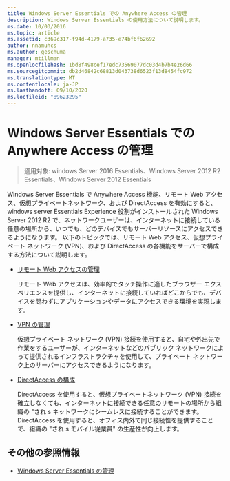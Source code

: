 ```yaml
---
title: Windows Server Essentials での Anywhere Access の管理
description: Windows Server Essentials の使用方法について説明します。
ms.date: 10/03/2016
ms.topic: article
ms.assetid: c369c317-f94d-4179-a735-e74bf6f62692
author: nnamuhcs
ms.author: geschuma
manager: mtillman
ms.openlocfilehash: 1bd8f498cef17edc73569077dc03d4b7b4e26d66
ms.sourcegitcommit: db2d46842c68813d043738d6523f13d8454fc972
ms.translationtype: MT
ms.contentlocale: ja-JP
ms.lasthandoff: 09/10/2020
ms.locfileid: "89623295"
---
```

# <a name="manage-anywhere-access-in-windows-server-essentials"></a>Windows Server Essentials での Anywhere Access の管理

>適用対象: windows Server 2016 Essentials、Windows Server 2012 R2 Essentials、Windows Server 2012 Essentials

Windows Server Essentials で Anywhere Access 機能、リモート Web アクセス、仮想プライベートネットワーク、および DirectAccess を有効にすると、windows server Essentials Experience 役割がインストールされた Windows Server 2012 R2 で、ネットワークユーザーは、インターネットに接続している任意の場所から、いつでも、どのデバイスでもサーバーリソースにアクセスできるようになります。 以下のトピックでは、リモート Web アクセス、仮想プライベート ネットワーク (VPN)、および DirectAccess の各機能をサーバーで構成する方法について説明します。

-   [リモート Web アクセスの管理](Manage-Remote-Web-Access-in-Windows-Server-Essentials.md)

     リモート Web アクセスは、効率的でタッチ操作に適したブラウザー エクスペリエンスを提供し、インターネットに接続していればどこからでも、デバイスを問わずにアプリケーションやデータにアクセスできる環境を実現します。

-   [VPN の管理](Manage-VPN-in-Windows-Server-Essentials.md)

     仮想プライベート ネットワーク (VPN) 接続を使用すると、自宅や外出先で作業をするユーザーが、インターネットなどのパブリック ネットワークによって提供されるインフラストラクチャを使用して、プライベート ネットワーク上のサーバーにアクセスできるようになります。

-   [DirectAccess の構成](Configure-DirectAccess-in-Windows-Server-Essentials.md)

     DirectAccess を使用すると、仮想プライベートネットワーク (VPN) 接続を確立しなくても、インターネットに接続できる任意のリモートの場所から組織の "され s ネットワークにシームレスに接続することができます。 DirectAccess を使用すると、オフィス内外で同じ接続性を提供することで、組織の "され s モバイル従業員" の生産性が向上します。

## <a name="additional-references"></a>その他の参照情報

-   [Windows Server Essentials の管理](Manage-Windows-Server-Essentials.md)
